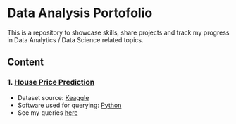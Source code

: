# Data Analysis Portofolio
This is a repository to showcase skills, share projects and track my progress in Data Analytics / Data Science related topics.

## Content
### 1. [House Price Prediction]()
* Dataset source: [Keaggle](https://www.kaggle.com/competitions/house-prices-advanced-regression-techniques/data)
* Software used for querying: [Python](https://www.python.org/)
* See my queries [here]()

